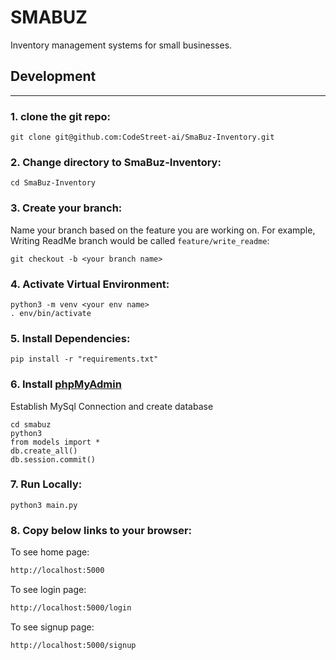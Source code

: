# SMABUZ

Inventory management systems for small businesses.

## Development
---
### 1. clone the git repo:
```shell
git clone git@github.com:CodeStreet-ai/SmaBuz-Inventory.git
```
### 2. Change directory to SmaBuz-Inventory:
```shell
cd SmaBuz-Inventory
```
### 3. Create your branch:
Name your branch based on the feature you are working on. For example, Writing ReadMe branch would be called `feature/write_readme`:
```shell
git checkout -b <your branch name>
```
### 4. Activate Virtual Environment:
```shell
python3 -m venv <your env name>
. env/bin/activate
```

### 5. Install Dependencies:
```shell
pip install -r "requirements.txt"
```
### 6. Install [phpMyAdmin](https://www.phpmyadmin.net/downloads/)
Establish MySql Connection and create database
```shell
cd smabuz
python3
from models import *
db.create_all()
db.session.commit()
```
### 7. Run Locally:
```shell
python3 main.py
```

### 8. Copy below links to your browser:
To see home page:
```html
http://localhost:5000  
```
To see login page:
```html
http://localhost:5000/login
```
To see signup page:
```html
http://localhost:5000/signup
```
